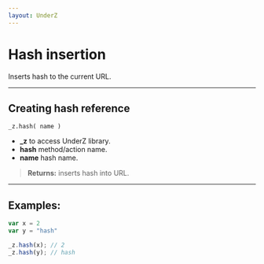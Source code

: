 ```yaml
---
layout: UnderZ
---
```

# Hash insertion
Inserts hash to the current URL.

***

## Creating hash reference
`_z.hash( name ) `

* **_z** to access UnderZ library.
* **hash** method/action name.
* **name** hash name. 

> **Returns:**  inserts hash into URL.

***

## Examples: 

```js
var x = 2
var y = "hash" 

_z.hash(x); // 2
_z.hash(y); // hash

``` 
